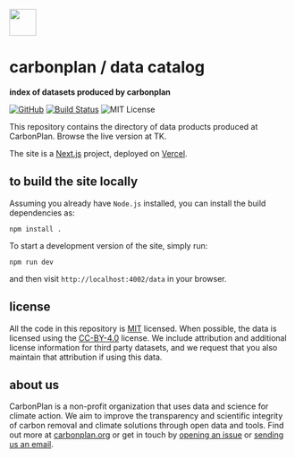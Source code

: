 <img
  src='https://carbonplan-assets.s3.amazonaws.com/monogram/dark-small.png'
  height='48'
/>

# carbonplan / data catalog

**index of datasets produced by carbonplan**

[![GitHub][github-badge]][github]
[![Build Status]][actions]
![MIT License][]

[github]: https://github.com/carbonplan/data-catalog
[github-badge]: https://badgen.net/badge/-/github?icon=github&label
[build status]: https://github.com/carbonplan/data-catalog/actions/workflows/main.yml/badge.svg
[actions]: https://github.com/carbonplan/data-catalog/actions/workflows/main.yaml
[mit license]: https://badgen.net/badge/license/MIT/blue

This repository contains the directory of data products produced at CarbonPlan. Browse the live version at TK.

The site is a [Next.js](https://nextjs.org/) project, deployed on [Vercel](https://vercel.com/).

## to build the site locally

Assuming you already have `Node.js` installed, you can install the build dependencies as:

```shell
npm install .
```

To start a development version of the site, simply run:

```shell
npm run dev
```

and then visit `http://localhost:4002/data` in your browser.

## license

All the code in this repository is [MIT](https://choosealicense.com/licenses/mit/) licensed. When possible, the data is licensed using the [CC-BY-4.0](https://choosealicense.com/licenses/cc-by-4.0/) license. We include attribution and additional license information for third party datasets, and we request that you also maintain that attribution if using this data.

## about us

CarbonPlan is a non-profit organization that uses data and science for climate action. We aim to improve the transparency and scientific integrity of carbon removal and climate solutions through open data and tools. Find out more at [carbonplan.org](https://carbonplan.org/) or get in touch by [opening an issue](https://github.com/carbonplan/data-catalog/issues/new) or [sending us an email](mailto:hello@carbonplan.org).
